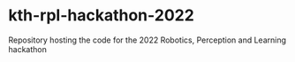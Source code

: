 # kth-rpl-hackathon-2022
Repository hosting the code for the 2022 Robotics, Perception and Learning hackathon
